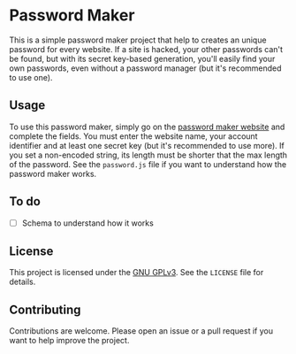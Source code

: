 # Password Maker

This is a simple password maker project that help to creates an unique password for every website. If a site is hacked, your other passwords can't be found, but with its secret key-based generation, you'll easily find your own passwords, even without a password manager (but it's recommended to use one).

## Usage

To use this password maker, simply go on the [password maker website](https://angel-karasu.github.io/password-maker/) and complete the fields. You must enter the website name, your account identifier and at least one secret key (but it's recommended to use more). If you set a non-encoded string, its length must be shorter that the max length of the password.
See the `password.js` file if you want to understand how the password maker works.

## To do

- [ ] Schema to understand how it works
  
## License

This project is licensed under the [GNU GPLv3](https://choosealicense.com/licenses/gpl-3.0/).
See the `LICENSE` file for details.

## Contributing

Contributions are welcome. Please open an issue or a pull request if you want to help improve the project.
